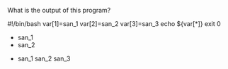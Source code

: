 
What is the output of this program?

   #!/bin/bash
   var[1]=san_1
   var[2]=san_2
   var[3]=san_3
   echo ${var[*]}
   exit 0
 * san_1
 * san_2
 + san_1 san_2 san_3 
